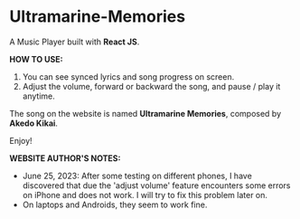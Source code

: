 # Ultramarine-Memories
A Music Player built with **React JS**. 

**HOW TO USE:**
  1. You can see synced lyrics and song progress on screen.
  2. Adjust the volume, forward or backward the song, and pause / play it anytime.

The song on the website is named **Ultramarine Memories**, composed by **Akedo Kikai**.
  
Enjoy!

**WEBSITE AUTHOR'S NOTES:**
  + June 25, 2023: After some testing on different phones, I have discovered that due the 'adjust volume' feature encounters some errors on iPhone and does not work. I will try to fix this problem later on.
  + On laptops and Androids, they seem to work fine.
